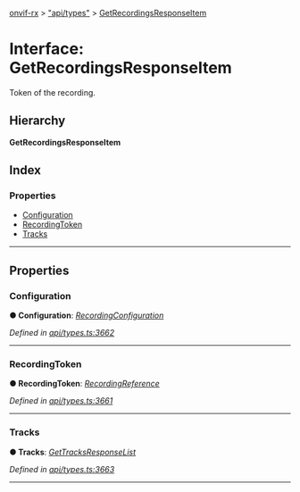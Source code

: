 [onvif-rx](../README.md) > ["api/types"](../modules/_api_types_.md) > [GetRecordingsResponseItem](../interfaces/_api_types_.getrecordingsresponseitem.md)

# Interface: GetRecordingsResponseItem

Token of the recording.

## Hierarchy

**GetRecordingsResponseItem**

## Index

### Properties

* [Configuration](_api_types_.getrecordingsresponseitem.md#configuration)
* [RecordingToken](_api_types_.getrecordingsresponseitem.md#recordingtoken)
* [Tracks](_api_types_.getrecordingsresponseitem.md#tracks)

---

## Properties

<a id="configuration"></a>

###  Configuration

**● Configuration**: *[RecordingConfiguration](_api_types_.recordingconfiguration.md)*

*Defined in [api/types.ts:3662](https://github.com/patrickmichalina/onvif-rx/blob/3ab1739/src/api/types.ts#L3662)*

___
<a id="recordingtoken"></a>

###  RecordingToken

**● RecordingToken**: *[RecordingReference](../modules/_api_types_.md#recordingreference)*

*Defined in [api/types.ts:3661](https://github.com/patrickmichalina/onvif-rx/blob/3ab1739/src/api/types.ts#L3661)*

___
<a id="tracks"></a>

###  Tracks

**● Tracks**: *[GetTracksResponseList](_api_types_.gettracksresponselist.md)*

*Defined in [api/types.ts:3663](https://github.com/patrickmichalina/onvif-rx/blob/3ab1739/src/api/types.ts#L3663)*

___

